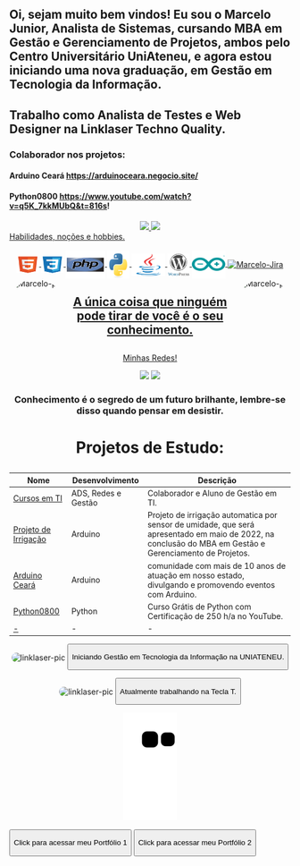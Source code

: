 ## Oi, sejam muito bem vindos! Eu sou o Marcelo Junior, Analista de Sistemas, cursando MBA em Gestão e Gerenciamento de Projetos, ambos pelo Centro Universitário UniAteneu, e agora estou iniciando uma nova graduação, em Gestão em Tecnologia da Informação.
## Trabalho como Analista de Testes e Web Designer na Linklaser Techno Quality.
### Colaborador nos projetos: 
#### Arduino Ceará https://arduinoceara.negocio.site/ 
#### Python0800 https://www.youtube.com/watch?v=q5K_7kkMUbQ&t=816s! 
 
<div align="center">
  <a href="https://github.com/marcelojuniors66">
  <img height="160em" src="https://github-readme-stats.vercel.app/api?username=marcelojuniors66&show_icons=true&theme=chartreuse-dark&include_all_commits=true&count_private=true"/>
  <img height="160em" src="https://github-readme-stats.vercel.app/api/top-langs/?username=marcelojuniors66&layout=compact&langs_count=7&theme=chartreuse-dark"/>
</div>
  <div align="center">
    </div>
Habilidades, noções e hobbies. 
<div align="center" style="display: inline_block"><br>
  <img align="center" alt="Marcelo-HTML" height="30" width="40" src="https://raw.githubusercontent.com/devicons/devicon/master/icons/html5/html5-original.svg">
  <img align="center" alt="Marcelo-CSS" height="30" width="40" src="https://raw.githubusercontent.com/devicons/devicon/master/icons/css3/css3-original.svg">
  <img align="center" alt="Marcelo-PHP" height="50" width="70" src="https://raw.githubusercontent.com/devicons/devicon/master/icons/php/php-original.svg">
  <img align="center" alt="Marcelo-Python" height="50" width="40" src="https://raw.githubusercontent.com/devicons/devicon/master/icons/python/python-original.svg">
  <img align="center" alt="Marcelo-Java" height="40" width="60" src="https://raw.githubusercontent.com/devicons/devicon/master/icons/java/java-original.svg">
  <img align="center" alt="Marcelo-Wordpress" height="40" width="40" src="https://raw.githubusercontent.com/devicons/devicon/master/icons/wordpress/wordpress-original.svg">
  <img align="center" alt="Marcelo-Arduino" height="50" width="60" src="https://raw.githubusercontent.com/devicons/devicon/master/icons/arduino/arduino-original.svg">
  <img align="center" alt="Marcelo-Jira" height="50" width="60" src="https://cdn.jsdelivr.net/gh/devicons/devicon/icons/jira/jira-original-wordmark.svg">
  <img align="right" alt="Marcelo-pic" height="150" style="border-radius:50px;" 
src="https://cdn.pixabay.com/photo/2019/08/10/02/34/am-4396115_960_720.png?width=676&height=676">
 <img align="left" alt="Marcelo-pic" height="150" style="border-radius:50px;" 
src="https://cdn.pixabay.com/photo/2019/08/10/02/34/am-4396115_960_720.png?width=676&height=676">
  
 
 ## <p align="center">A única coisa que ninguém pode tirar de você é o seu conhecimento.</p>
  ##
 Minhas Redes!
<div> 
   <a href="https://instagram.com/marcelojuniors66" target="_blank"><img src="https://img.shields.io/badge/-Instagram-%23E4405F?style=for-the-badge&logo=instagram&logoColor=white" target="_blank"></a>
 	<a href="https://www.linkedin.com/in/marcelojuniors66" target="_blank"><img src="https://img.shields.io/badge/-LinkedIn-%230077B5?style=for-the-badge&logo=linkedin&logoColor=white" target="_blank"></a> 
 
 ### <p align="center">Conhecimento é o segredo de um futuro brilhante, lembre-se disso quando pensar em desistir.</p> 
 ### <p align="center"></p>
 
 # <p align="center">Projetos de Estudo: </p>
| Nome  |  Desenvolvimento  | Descrição |
| ------------------- | ------------------- | ------------------- | 
|  [Cursos em TI](https://www.instagram.com/cursosti_uniateneu/) |  ADS, Redes e Gestão | Colaborador e Aluno de Gestão em TI. | 
|  [Projeto de Irrigação](https://www.profsandromesquita.com/aulas-pixels/curso-de-automacao-agricola) |  Arduino | Projeto de irrigação automatica por sensor de umidade, que será apresentado em maio de 2022, na conclusão do MBA em Gestão e Gerenciamento de Projetos. | 
|  [Arduino Ceará](https://arduinoceara.negocio.site/) |  Arduino | comunidade com mais de 10 anos de atuação em nosso estado, divulgando e promovendo eventos com Arduino. | 
|  [Python0800](https://www.youtube.com/watch?v=q5K_7kkMUbQ&t=816s!) |  Python | Curso Grátis de Python com Certificação de 250 h/a no YouTube. | 
|  [-](https://https://github.com/marcelojuniors66) |  - | - |
 
 

<img align="center" alt="linklaser-pic" height="250" style="border-radius:50px;" 
src="https://user-images.githubusercontent.com/80868364/151638824-08d1723e-08c9-4958-8f91-5cd8efce7fc6.jpg">
<a  href="https://www.linkedin.com/school/uniateneu/mycompany/"><button><p align="center">Iniciando Gestão em Tecnologia da Informação na UNIATENEU.</p></button></a>

<img align="center" alt="linklaser-pic" height="250" style="border-radius:50px;" 
src="https://user-images.githubusercontent.com/80868364/151683394-6b4874aa-1319-4686-9c5f-f2b36859a672.png">
<a href="https://www.linkedin.com/company/tecla-t/mycompany/"><button><p align="center">Atualmente trabalhando na Tecla T.</p></button></a>

 
  ![Snake animation](https://github.com/marcelojuniors66/marcelojuniors66/blob/output/github-contribution-grid-snake.svg)
 
</div>
</div>
 <a href="https://marcelojuniors66.github.io/curriculo/"><button><p align="center">Click para acessar meu Portfólio 1</p></button></a>
 <a href="https://marcelojuniors66.github.io/portfolio/"><button><p align="center">Click para acessar meu Portfólio 2</p></button></a>
</div>

